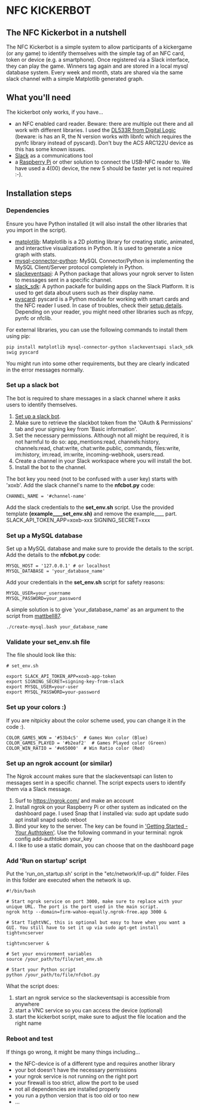 # NFC KICKERBOT

## The NFC Kickerbot in a nutshell

The NFC Kickerbot is a simple system to allow participants of a kickergame (or any game) to identify themselves with the simple tag of an NFC card, token or device (e.g. a smartphone). Once registered via a Slack interface, they can play the game. Winners tag again and are stored in a local mysql database system. Every week and month, stats are shared via the same slack channel with a simple Matplotlib generated graph.

## What you'll need

The kickerbot only works, if you have...

- an NFC enabled card reader. Beware: there are multiple out there and all work with different libraries. I used the [DL533R from Digital Logic](https://www.nfc-tag-shop.de/en/NFC-Reader-Writer-DL533R-IP54-white-green-with-range-booster/68949) (beware: is has an R, the N version works with libnfc which requires the pynfc library instead of pyscard). Don't buy the ACS ARC122U device as this has some known issues.
- [Slack](https://slack.com/) as a communications tool
- a [Raspberry Pi](https://www.raspberrypi.com/) or other solution to connect the USB-NFC reader to. We have used a 4(00) device, the new 5 should be faster yet is not required :-).

## Installation steps

### Dependencies

Ensure you have Python installed (it will also install the other libraries that you import in the script).

- [matplotlib](https://matplotlib.org/): Matplotlib is a 2D plotting library for creating static, animated, and interactive visualizations in Python. It is used to generate a nice graph with stats.
- [mysql-connector-python](https://dev.mysql.com/doc/connector-python/en/): MySQL Connector/Python is implementing the MySQL Client/Server protocol completely in Python.
- [slackeventsapi](https://github.com/slackapi/python-slack-events-api): A Python package that allows your ngrok server to listen to messages sent in a specific channel.
- [slack_sdk](https://github.com/slackapi/python-slack-sdk): A python packafe for building apps on the Slack Platform. It is used to get data about users such as their display name.
- [pyscard](https://github.com/LudovicRousseau/pyscard): pyscard is a Python module for working with smart cards and the NFC reader I used. In case of troubles, check their [setup details](https://github.com/LudovicRousseau/pyscard/blob/master/INSTALL.md). Depending on your reader, you might need other libraries such as nfcpy, pynfc or nfclib.

For external libraries, you can use the following commands to install them using pip:

    pip install matplotlib mysql-connector-python slackeventsapi slack_sdk swig pyscard 

You might run into some other requirements, but they are clearly indicated in the error messages normally.

### Set up a slack bot

The bot is required to share messages in a slack channel where it asks users to identify themselves.

1. [Set up a slack bot](https://api.slack.com/apps).
2. Make sure to retrieve the slackbot token from the 'OAuth & Permissions' tab and your signing key from 'Basic information'.
3. Set the necessary permissions. Although not all might be required, it is not harmful to do so: app_mentions:read, channels:history, channels:read, chat:write, chat:write.public, commands, files:write, im:history, im:read, im:write, incoming-webhook, users:read.
4. Create a channel in your Slack workspace where you will install the bot. 
5. Install the bot to the channel.

The bot key you need (not to be confused with a user key) starts with 'xoxb'.
Add the slack channel's name to the **nfcbot.py** code:

    CHANNEL_NAME = '#channel-name'

Add the slack credentials to the **set_env.sh** script. Use the provided template **(example____set_env.sh)** and remove the example____ part.
    SLACK_API_TOKEN_APP=xoxb-xxx
    SIGNING_SECRET=xxx

### Set up a MySQL database

Set up a MySQL database and make sure to provide the details to the script. 
Add the details to the **nfcbot.py** code:

    MYSQL_HOST = '127.0.0.1' # or localhost
    MYSQL_DATABASE = 'your_database_name'

Add your credentials in the **set_env.sh** script for safety reasons:

    MYSQL_USER=your_username
    MYSQL_PASSWORD=your_password

A simple solution is to give 'your_database_name' as an argument to the script from [mattbell87](https://gist.github.com/mattbell87/1e678cc850e0ed66444b02a8cb6a094f).

    ./create-mysql.bash your_database_name

### Validate your set_env.sh file

The file should look like this:

    # set_env.sh

    export SLACK_API_TOKEN_APP=xoxb-app-token
    export SIGNING_SECRET=signing-key-from-slack
    export MYSQL_USER=your-user
    export MYSQL_PASSWORD=your-password

### Set up your colors :) 

If you are nitpicky about the color scheme used, you can change it in the code :).

    COLOR_GAMES_WON = '#53b4c5'  # Games Won color (Blue)
    COLOR_GAMES_PLAYED = '#b2eaf2'  # Games Played color (Green)
    COLOR_WIN_RATIO = '#e65000'  # Win Ratio color (Red)

### Set up an ngrok account (or similar)
The Ngrok account makes sure that the slackeventsapi can listen to messages sent in a specific channel. The script expects users to identify them via a Slack message.

1. Surf to https://ngrok.com/ and make an account
2. Install ngrok on your Raspberry Pi or other system as indicated on the dashboard page. I used Snap that I installed via:
    sudo apt update
    sudo apt install snapd
    sudo reboot
3. Bind your key to the server. The key can be found in ['Getting Started - Your Authtoken'](https://dashboard.ngrok.com/get-started/your-authtoken). Use the following command in your terminal:
    ngrok config add-authtoken your_key
4. I like to use a static domain, you can choose that on the dashboard page

### Add 'Run on startup' script
Put the 'run_on_startup.sh' script in the "etc/network/if-up.d/" folder.
Files in this folder are executed when the network is up.

    #!/bin/bash
    
    # Start ngrok service on port 3000, make sure to replace with your unique URL. The port is the port used in the main script.
    ngrok http --domain=firm-wahoo-equally.ngrok-free.app 3000 &
    
    # Start TightVNC, this is optional but easy to have when you want a GUI. You still have to set it up via sudo apt-get install tightvncserver

    tightvncserver &

    # Set your environment variables
    source /your_path/to/file/set_env.sh
    
    # Start your Python script
    python /your_path/to/file/nfcbot.py

What the script does:
1. start an ngrok service so the slackeventsapi is accessible from anywhere
2. start a VNC service so you can access the device (optional)
3. start the kickerbot script, make sure to adjust the file location and the right name

### Reboot and test

If things go wrong, it might be many things including...
- the NFC-device is of a different type and requires another library
- your bot doesn't have the necessary permissions
- your ngrok service is not running on the right port
- your firewall is too strict, allow the port to be used
- not all dependencies are installed properly
- you run a python version that is too old or too new
- ...